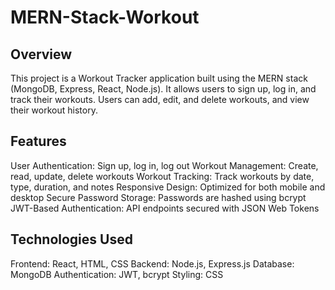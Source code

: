 # MERN-Stack-Workout
## Overview
This project is a Workout Tracker application built using the MERN stack (MongoDB, Express, React, Node.js). It allows users to sign up, log in, and track their workouts. Users can add, edit, and delete workouts, and view their workout history.

## Features
User Authentication: Sign up, log in, log out
Workout Management: Create, read, update, delete workouts
Workout Tracking: Track workouts by date, type, duration, and notes
Responsive Design: Optimized for both mobile and desktop
Secure Password Storage: Passwords are hashed using bcrypt
JWT-Based Authentication: API endpoints secured with JSON Web Tokens

## Technologies Used
Frontend: React, HTML, CSS
Backend: Node.js, Express.js
Database: MongoDB
Authentication: JWT, bcrypt
Styling: CSS
